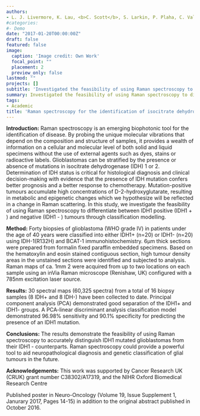 ```yaml
---
authors:
- L. J. Livermore, K. Lau, <b>C. Scott</b>, S. Larkin, P. Plaha, C. Vallance, O. Ansorge
#categories:
#- Demo
date: "2017-01-20T00:00:00Z"
draft: false
featured: false
image:
  caption: 'Image credit: Own Work'
  focal_point: ""
  placement: 2
  preview_only: false
lastmod: ""
projects: []
subtitle: 'Investigated the feasibility of using Raman spectroscopy to differentiate between IDH1 positive (IDH1 + ) and negative (IDH1 - ) tumours through classification modelling.' 
summary: Investigated the feasibility of using Raman spectroscopy to differentiate between IDH1 positive (IDH1 + ) and negative (IDH1 - ) tumours through classification modelling. <b><i>Published Abstract & Poster - Journal of Neuro-Oncology (Volume 19) </i></b>
tags:
- Academic
title: 'Raman spectroscopy for the identification of isocitrate dehydrogenase (IDH) mutated glioblastomas. '
---
```


<b>Introduction:</b>
Raman spectroscopy is an emerging biophotonic tool for the identification of disease. By probing the unique molecular vibrations that depend on the composition and structure of samples, it provides a wealth of information on a cellular and molecular level of both solid and liquid specimens without the use of external agents such as dyes, stains or radioactive labels. Glioblastomas can be stratified by the presence or absence of mutations in isocitrate dehydrogenase (IDH) 1 or 2. Determination of IDH status is critical for histological diagnosis and clinical decision-making with evidence that the presence of IDH mutation confers better prognosis and a better response to chemotherapy. Mutation-positive tumours accumulate high concentrations of D-2-hydroxyglutarate, resulting in metabolic and epigenetic changes which we hypothesize will be reflected in a change in Raman scattering. In this study, we investigate the feasibility of using Raman spectroscopy to differentiate between IDH1 positive (IDH1 + ) and negative (IDH1 - ) tumours through classification modelling.

<b>Method:</b>
Forty biopsies of glioblastoma (WHO grade IV) in patients under the age of 40 years were classified into either IDH1+ (n=20) or IDH1- (n=20) using IDH-1(R132H) and BCAT-1 immunohistochemistry. 6µm thick sections were prepared from formalin fixed paraffin embedded specimens. Based on the hematoxylin and eosin stained contiguous section, high tumour density areas in the unstained sections were identified and subjected to analysis. Raman maps of ca. 1mm 2 were acquired from up to two locations on each sample using an inVia Raman microscope (Renishaw, UK) configured with a 785nm excitation laser source.

<b>Results:</b>
30 spectral maps (60,325 spectra) from a total of 16 biopsy samples (8 IDH+ and 8 IDH-) have been collected to date. Principal component analysis (PCA) demonstrated good separation of the IDH1+ and IDH1- groups. A PCA-linear discriminant analysis classification model demonstrated 96.98% sensitivity and 90.1% specificity for predicting the presence of an IDH1 mutation.

<b>Conclusions:</b>
The results demonstrate the feasibility of using Raman spectroscopy to accurately distinguish IDH1 mutated glioblastomas from their IDH1 - counterparts. Raman spectroscopy could provide a powerful tool to aid neuropathological diagnosis and genetic classification of glial tumours in the future.

<b>Acknowledgements:</b> This work was supported by Cancer Research UK (CRUK) grant number C38302/A17319, and the NIHR Oxford Biomedical Research Centre

Published poster in Neuro-Oncology (Volume 19, Issue Supplement 1, Janurary 2017, Pages 14-15) in addition to the original abstract published in October 2016.